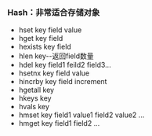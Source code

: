 ### Hash：非常适合存储对象

- hset key field value
- hget key field
- hexists key field
- hlen key--返回field数量
- hdel key field1 feild2 field3...
- hsetnx key field value
- hincrby key field increment
- hgetall key
- hkeys key
- hvals key
- hmset key  field1 value1 field2 value2 ...
- hmget key field1 field2 ...

